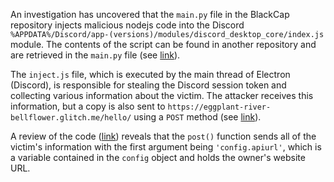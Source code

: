 An investigation has uncovered that the `main.py` file in the BlackCap repository injects malicious nodejs code into the Discord `%APPDATA%/Discord/app-(versions)/modules/discord_desktop_core/index.js` module. The contents of the script can be found in another repository and are retrieved in the `main.py` file (see [link](https://github.com/KSCHdsc/BlackCap-Grabber/blob/main/main.py#L57)).

The `inject.js` file, which is executed by the main thread of Electron (Discord), is responsible for stealing the Discord session token and collecting various information about the victim. The attacker receives this information, but a copy is also sent to `https://eggplant-river-bellflower.glitch.me/hello/` using a `POST` method (see [link](https://github.com/KSCHdsc/BlackCap-Inject/blob/main/index.js#L32)).

A review of the code ([link](https://github.com/KSCHdsc/BlackCap-Inject/blob/main/index.js#L293)) reveals that the `post()` function sends all of the victim's information with the first argument being `'config.apiurl'`, which is a variable contained in the `config` object and holds the owner's website URL.
